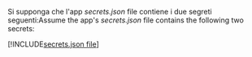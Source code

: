 <span data-ttu-id="e7172-101">Si supponga che l'app *secrets.json* file contiene i due segreti seguenti:</span><span class="sxs-lookup"><span data-stu-id="e7172-101">Assume the app's *secrets.json* file contains the following two secrets:</span></span>

[!INCLUDE[secrets.json file](secrets-json-file.md)]